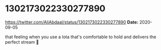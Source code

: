 # 1302173022330277890
https://twitter.com/AliAbdaal/status/1302173022330277890
**Date:** 2020-09-05

that feeling when you use a lota that's comfortable to hold and delivers the perfect stream 🥰
